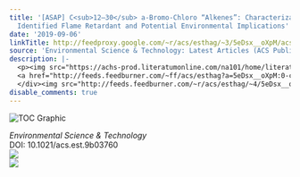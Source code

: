 ```yaml
---
title: '[ASAP] C<sub>12–30</sub> a-Bromo-Chloro “Alkenes”: Characterization of a Poorly
  Identified Flame Retardant and Potential Environmental Implications'
date: '2019-09-06'
linkTitle: http://feedproxy.google.com/~r/acs/esthag/~3/5eDsx__oXpM/acs.est.9b03760
source: 'Environmental Science & Technology: Latest Articles (ACS Publications)'
description: |-
  <p><img src="https://achs-prod.literatumonline.com/na101/home/literatum/publisher/achs/journals/content/esthag/0/esthag.ahead-of-print/acs.est.9b03760/20190906/images/medium/es9b03760_0001.gif" alt="TOC Graphic"/></p><div><cite>Environmental Science & Technology</cite></div><div>DOI: 10.1021/acs.est.9b03760</div><div class="feedflare">
  <a href="http://feeds.feedburner.com/~ff/acs/esthag?a=5eDsx__oXpM:0-cgaWSnh0w:yIl2AUoC8zA"><img src="http://feeds.feedburner.com/~ff/acs/esthag?d=yIl2AUoC8zA" border="0"></img></a>
  </div><img src="http://feeds.feedburner.com/~r/acs/esthag/~4/5eDsx__oXpM" ...
disable_comments: true
---
```

<p><img src="https://achs-prod.literatumonline.com/na101/home/literatum/publisher/achs/journals/content/esthag/0/esthag.ahead-of-print/acs.est.9b03760/20190906/images/medium/es9b03760_0001.gif" alt="TOC Graphic"/></p><div><cite>Environmental Science & Technology</cite></div><div>DOI: 10.1021/acs.est.9b03760</div><div class="feedflare">
<a href="http://feeds.feedburner.com/~ff/acs/esthag?a=5eDsx__oXpM:0-cgaWSnh0w:yIl2AUoC8zA"><img src="http://feeds.feedburner.com/~ff/acs/esthag?d=yIl2AUoC8zA" border="0"></img></a>
</div><img src="http://feeds.feedburner.com/~r/acs/esthag/~4/5eDsx__oXpM" ...